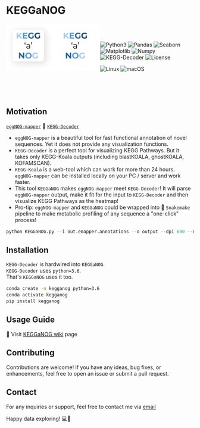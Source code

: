 # KEGGaNOG

<img src="https://github.com/iliapopov17/KEGGaNOG/blob/main/imgs/KaN_logo_light.png#gh-light-mode-only" align="left" width = 25%/>
<img src="https://github.com/iliapopov17/KEGGaNOG/blob/main/imgs/KaN_logo_dark.png#gh-dark-mode-only" align="left" width = 25%/>

<br>
<br>

![Python3](https://img.shields.io/badge/Language-Python3-steelblue)
![Pandas](https://img.shields.io/badge/Dependecy-Pandas-steelblue)
![Seaborn](https://img.shields.io/badge/Dependecy-Seaborn-steelblue)
![Matplotlib](https://img.shields.io/badge/Dependecy-Matplotlib-steelblue)
![Numpy](https://img.shields.io/badge/Dependecy-Numpy-steelblue)
![KEGG-Decoder](https://img.shields.io/badge/Dependecy-KEGG_Decoder-steelblue)
![License](https://img.shields.io/badge/License-MIT-steelblue)

![Linux](https://img.shields.io/badge/Linux-FCC624?style=for-the-badge&logo=linux&logoColor=black)
![macOS](https://img.shields.io/badge/mac%20os-000000?style=for-the-badge&logo=macos&logoColor=F0F0F0)

<br>
<br>
<br>

## Motivation

[`eggNOG-mapper`](https://github.com/eggnogdb/eggnog-mapper) 🤝 [`KEGG-Decoder`](https://github.com/bjtully/BioData/blob/master/KEGGDecoder/README.md)

- `eggNOG-mapper` is a beautiful tool for fast functional annotation of novel sequences. Yet it does not provide any visualization functions.
- `KEGG-Decoder` is a perfect tool for visualizing KEGG Pathways. But it takes only KEGG-Koala outputs (including blastKOALA, ghostKOALA, KOFAMSCAN).
- `KEGG-Koala` is a web-tool which can work for more than 24 hours. `eggNOG-mapper` can be installed locally on your PC / server and work faster.
- This tool `KEGGaNOG` makes `eggNOG-mapper` meet `KEGG-Decoder`! It will parse `eggNOG-mapper` output, make it fit for the input to `KEGG-Decoder` and then visualize KEGG Pathways as the heatmap!
- Pro-tip: `eggNOG-mapper` and `KEGGaNOG` could be wrapped into 🐍 `Snakemake` pipeline to make metabolic profiling of any sequence a "one-click" process!

```python
python KEGGaNOG.py --i out.emapper.annotations --o output --dpi 600 --n '$\it{Lpb. plantarum}$ test'
```

## Installation

`KEGG-Decoder` is hardwired into `KEGGaNOG`.<br>
`KEGG-Decoder` uses `python=3.6`.<br>
That's `KEGGaNOG` uses it too.

```bash
conda create -n kegganog python=3.6
conda activate kegganog
pip install kegganog
```

## Usage Guide

🔗 Visit [KEGGaNOG wiki](https://github.com/iliapopov17/KEGGaNOG/wiki) page

## Contributing
Contributions are welcome! If you have any ideas, bug fixes, or enhancements, feel free to open an issue or submit a pull request.

## Contact
For any inquiries or support, feel free to contact me via [email](mailto:iljapopov17@gmail.com)

Happy data exploring! 💻🧐
